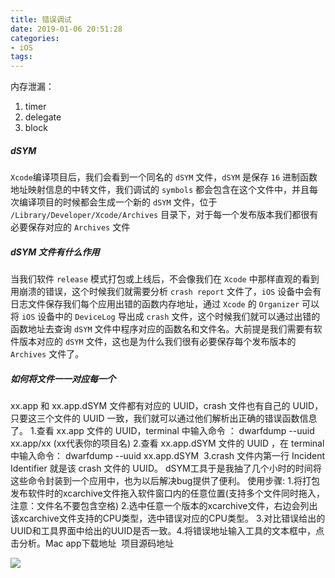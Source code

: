 ```yaml
---
title: 错误调试
date: 2019-01-06 20:51:28
categories:
- iOS
tags:
---
```




内存泄漏：

1. timer
2. delegate
3. block



##### dSYM

`Xcode`编译项目后，我们会看到一个同名的 `dSYM` 文件，`dSYM` 是保存 `16` 进制函数地址映射信息的中转文件，我们调试的 `symbols` 都会包含在这个文件中，并且每次编译项目的时候都会生成一个新的 `dSYM` 文件，位于 `/Library/Developer/Xcode/Archives` 目录下，对于每一个发布版本我们都很有必要保存对应的 `Archives` 文件 
##### dSYM 文件有什么作用
当我们软件 `release` 模式打包或上线后，不会像我们在 `Xcode` 中那样直观的看到用崩溃的错误，这个时候我们就需要分析 `crash report` 文件了，`iOS` 设备中会有日志文件保存我们每个应用出错的函数内存地址，通过 `Xcode` 的 `Organizer` 可以将 `iOS` 设备中的 `DeviceLog` 导出成 `crash` 文件，这个时候我们就可以通过出错的函数地址去查询 `dSYM` 文件中程序对应的函数名和文件名。大前提是我们需要有软件版本对应的 `dSYM` 文件，这也是为什么我们很有必要保存每个发布版本的 `Archives` 文件了。
##### 如何将文件一一对应每一个 
xx.app 和 xx.app.dSYM 文件都有对应的 UUID，crash 文件也有自己的 UUID，只要这三个文件的 UUID 一致，我们就可以通过他们解析出正确的错误函数信息了。
1.查看 xx.app 文件的 UUID，terminal 中输入命令 ：
dwarfdump --uuid xx.app/xx (xx代表你的项目名)
2.查看 xx.app.dSYM 文件的 UUID ，在 terminal 中输入命令：
dwarfdump --uuid xx.app.dSYM 
3.crash 文件内第一行 Incident Identifier 就是该 crash 文件的 UUID。
dSYM工具于是我抽了几个小时的时间将这些命令封装到一个应用中，也为以后解决bug提供了便利。
使用步骤:
1.将打包发布软件时的xcarchive文件拖入软件窗口内的任意位置(支持多个文件同时拖入，注意：文件名不要包含空格)
2.选中任意一个版本的xcarchive文件，右边会列出该xcarchive文件支持的CPU类型，选中错误对应的CPU类型。
3.对比错误给出的UUID和工具界面中给出的UUID是否一致。4.将错误地址输入工具的文本框中，点击分析。Mac app下载地址  项目源码地址

[^_^]: {% asset_img 1.png 图片说明 %}

![](https://ws1.sinaimg.cn/large/006tKfTcly1g0vdvv07utj30gz0icn3i.jpg)
